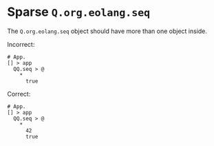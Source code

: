 # Sparse `Q.org.eolang.seq`

The `Q.org.eolang.seq` object should have more than one object inside.

Incorrect:

```eo
# App.
[] > app
  QQ.seq > @
    *
      true
```

Correct:

```eo
# App.
[] > app
  QQ.seq > @
    *
      42
      true
```
